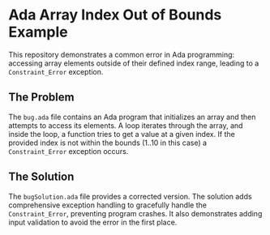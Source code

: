 # Ada Array Index Out of Bounds Example

This repository demonstrates a common error in Ada programming: accessing array elements outside of their defined index range, leading to a `Constraint_Error` exception.

## The Problem
The `bug.ada` file contains an Ada program that initializes an array and then attempts to access its elements.  A loop iterates through the array, and inside the loop, a function tries to get a value at a given index. If the provided index is not within the bounds (1..10 in this case) a `Constraint_Error` exception occurs. 

## The Solution
The `bugSolution.ada` file provides a corrected version.  The solution adds comprehensive exception handling to gracefully handle the `Constraint_Error`, preventing program crashes. It also demonstrates adding input validation to avoid the error in the first place.